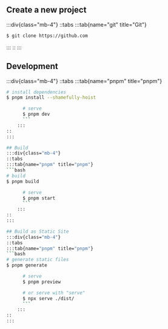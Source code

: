 ## Create a new project

:::div{class="mb-4"}
::tabs
:::tab{name="git" title="Git"}

```bash
$ git clone https://github.com
```

:::
::
:::

## Development

:::div{class="mb-4"}
::tabs
:::tab{name="pnpm" title="pnpm"}

````bash
# install dependencies
$ pnpm install --shamefully-hoist

      # serve
      $ pnpm dev
      ```
    :::
::
:::

## Build
:::div{class="mb-4"}
::tabs
:::tab{name="pnpm" title="pnpm"}
```bash
# build
$ pnpm build

      # serve
      $ pnpm start
      ```
    :::
::
:::

## Build as Static Site
:::div{class="mb-4"}
::tabs
:::tab{name="pnpm" title="pnpm"}
```bash
# generate static files
$ pnpm generate

      # serve
      $ pnpm preview

      # or serve with "serve"
      $ npx serve ./dist/
      ```
    :::
::
:::
````
